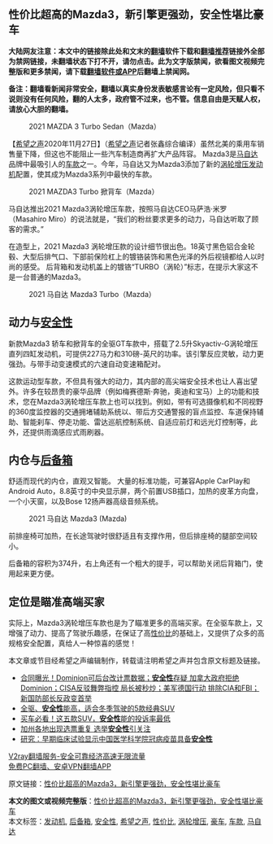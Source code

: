  <h2>性价比超高的Mazda3，新引擎更强劲，安全性堪比豪车</h2> <p class="notice"><b>大陆网友注意：本文中的链接除此处和文末的<a href="https://github.com/bannedbook/fanqiang" >翻墙</a>软件下载和<a href="https://github.com/killgcd/justmysocks/blob/master/README.md">翻墙推荐</a>链接外全部为禁网链接，未翻墙状态下打不开，请勿点击。此为文字版禁闻，欲看图文视频完整版和更多禁闻，请下载<a href="https://github.com/bannedbook/fanqiang">翻墙软件或APP</a>后翻墙上禁闻网。</p><p>备注：翻墙看新闻非常安全，翻墙以真实身份发表敏感言论有一定风险，但只看不说则没有任何风险，翻的人太多，政府管不过来，也不管。信息自由是天赋人权，请放心大胆的翻墙。</b></p>  <div class="entry"> <figure><figcaption>2021 MAZDA 3  Turbo Sedan（Mazda）</figcaption></figure> <p>【<span class='wp_keywordlink_affiliate'><a href="https://www.soundofhope.org" title="希望之声" target="_blank">希望之声</a></span>2020年11月27日】（<a href="https://www.bannedbook.org/bnews/tag/%e5%b8%8c%e6%9c%9b%e4%b9%8b%e5%a3%b0/" class="st_tag internal_tag" rel="tag" title="标签 希望之声 下的日志">希望之声</a>记者张鑫综合编译）虽然北美的乘用车销售量下降，但这也不能阻止一些汽车制造商再扩大产品阵容。 Mazda3是<a href="https://www.bannedbook.org/bnews/tag/%E9%A9%AC%E8%87%AA%E8%BE%BE/" class="st_tag internal_tag" rel="tag" title="标签 马自达 下的日志">马自达</a>品牌中最吸引人的<a href="https://www.bannedbook.org/bnews/tag/%E8%BD%A6%E6%AC%BE/" class="st_tag internal_tag" rel="tag" title="标签 车款 下的日志">车款</a>之一。今年，马自达又为Mazda3添加了新的<a href="https://www.bannedbook.org/bnews/tag/%E6%B6%A1%E8%BD%AE%E5%A2%9E%E5%8E%8B/" class="st_tag internal_tag" rel="tag" title="标签 涡轮增压 下的日志">涡轮增压</a><a href="https://www.bannedbook.org/bnews/tag/%e5%8f%91%e5%8a%a8%e6%9c%ba/" class="st_tag internal_tag" rel="tag" title="标签 发动机 下的日志">发动机</a>配置，使其成为Mazda3系列中最快的车款。</p> <figure><figcaption>2021 MAZDA3  Turbo 掀背车（Mazda）</figcaption></figure> <p>马自达推出2021 Mazda3涡轮增压车款，按照马自达CEO马萨浩·米罗（Masahiro Miro）的说法就是，“我们的粉丝要求更多的动力，马自达听取了顾客的需求。”</p> <p>在造型上，2021 Mazda3 涡轮增压款的设计细节很出色。18英寸黑色铝合金轮毂、大型后排气口、下部前保险杠上的镀铬装饰和黑色光泽的外后视镜都给人以时尚的感受。 后背箱和发动机盖上的镀铬“TURBO（涡轮）”标志，在提示大家这不是一台普通的Mazda3。</p>  <figure><figcaption>2021 马自达 Mazda3 Turbo（Mazda）</figcaption></figure> <h2>动力与<a href="https://www.bannedbook.org/bnews/tag/%E5%AE%89%E5%85%A8%E6%80%A7/" class="st_tag internal_tag" rel="tag" title="标签 安全性 下的日志">安全性</a></h2> <p>新款Mazda3 轿车和掀背车的全驱GT车款中，搭载了2.5升Skyactiv-G涡轮增压直列四缸发动机，可提供227马力和310磅-英尺的功率。该引擎反应灵敏，动力更强劲。与带手动变速模式的六速自动变速箱配对。</p> <p>这款运动型车款，不但具有强大的动力，其内部的高尖端安全技术也让人喜出望外。许多在较昂贵的豪华品牌（例如梅赛德斯·奔驰，奥迪和宝马）上的功能和技术，您在Mazda3涡轮增压车款上也可以找到。例如，带有可选摄像机和不同视野的360度监控器的交通拥堵辅助系统以、带后方交通警报的盲点监控、车道保持辅助、智能刹车、停走功能、雷达巡航控制系统、自适应前灯和远光灯控制等，此外，还提供雨滴感应式雨刷器。</p> <h2>内仓与<a href="https://www.bannedbook.org/bnews/tag/%E5%90%8E%E5%A4%87%E7%AE%B1/" class="st_tag internal_tag" rel="tag" title="标签 后备箱 下的日志">后备箱</a></h2> <p>舒适而现代的内仓，直观又智能。 大量的标准功能，可兼容Apple CarPlay和Android Auto，8.8英寸的中央显示屏，两个前置USB插口，加热的皮革方向盘，一个小天窗，以及Bose 12扬声器高级音频系统。 </p>  <figure><figcaption>2021 马自达 Mazda3 (Mazda)</figcaption></figure> <p>前排座椅可加热，在长途驾驶时很舒适且有支撑作用，但后排座椅的腿部空间较小。</p> <p>后备箱的容积为374升，右上角还有一个粗大的提手，可以帮助关闭后背箱门，使用起来更方便。</p> <h2>定位是瞄准高端买家</h2> <p>实际上，Mazda3涡轮增压车款也是为了瞄准更多的高端买家。在全驱车款上，又增强了动力、提高了驾驶乐趣感，在保证了高<a href="https://www.bannedbook.org/bnews/tag/%E6%80%A7%E4%BB%B7%E6%AF%94/" class="st_tag internal_tag" rel="tag" title="标签 性价比 下的日志">性价比</a>的基础上，又提供了众多的高规格安全配置，真给人一种惊喜的感觉！</p>  <p>本文章或节目经希望之声编辑制作，转载请注明希望之声并包含原文标题及链接。</p> <ul class='op-related-articles' title='相关阅读'> <li><a href='https://www.bannedbook.org/bnews/bannedvideo/20201119/1433489.html' target='_blank'>合同曝光！Dominion可后台改计票数据；<b>安全性</b>存疑 加拿大政府拒绝Dominion；CISA反驳舞弊指控 局长被秒炒；美军德国行动 排除CIA和FBI；新国防部长反政变首举</a></li> <li><a href='https://www.bannedbook.org/bnews/comments/20201112/1429840.html' target='_blank'>全驱、<b>安全性</b>能高，适合冬季驾驶的5款经典SUV</a></li> <li><a href='https://www.bannedbook.org/bnews/comments/20201024/1419457.html' target='_blank'>买车必看！这五款SUV，<b>安全性</b>能的投诉率最低</a></li> <li><a href='https://www.bannedbook.org/bnews/bannedvideo/20201011/1411621.html' target='_blank'>加州各地出现选票重复 选举<b>安全性</b>引关注</a></li> <li><a href='https://www.bannedbook.org/bnews/baitai/20201007/1409687.html' target='_blank'>研究：早期临床试验显示中国医学科学院冠病疫苗具备<b>安全性</b></a></li> </ul> <p class="texttj"> <a href="https://github.com/bannedbook/fanqiang/wiki/V2ray%E6%9C%BA%E5%9C%BA" target="_blank">V2ray翻墙服务-安全可靠经济高速无限流量</a><br/> <a href="https://github.com/bannedbook/fanqiang/wiki/%E7%A6%81%E9%97%BB%E7%BD%91%E5%AE%89%E5%8D%93%E7%BF%BB%E5%A2%99%E6%96%B0%E9%97%BBAPP" target="_blank">免费PC翻墙、安卓VPN翻墙APP</a></p><p>原文链接：<a class="src_link"  href="https://www.soundofhope.org/post/447592" target="_blank">性价比超高的Mazda3，新引擎更强劲，安全性堪比豪车</a></p><a name='sharetosocial'></a>       <div><b>本文的图文或视频完整版</b>：<a href='https://www.bannedbook.org/bnews/comments/20201128/1438334.html'>性价比超高的Mazda3，新引擎更强劲，安全性堪比豪车</a></div>  </div><!--END ENTRY--> <div class="postfooter"> <div>本文标签：<a href="https://www.bannedbook.org/bnews/tag/%e5%8f%91%e5%8a%a8%e6%9c%ba/" rel="tag">发动机</a>, <a href="https://www.bannedbook.org/bnews/tag/%E5%90%8E%E5%A4%87%E7%AE%B1/" rel="tag">后备箱</a>, <a href="https://www.bannedbook.org/bnews/tag/%E5%AE%89%E5%85%A8%E6%80%A7/" rel="tag">安全性</a>, <a href="https://www.bannedbook.org/bnews/tag/%e5%b8%8c%e6%9c%9b%e4%b9%8b%e5%a3%b0/" rel="tag">希望之声</a>, <a href="https://www.bannedbook.org/bnews/tag/%E6%80%A7%E4%BB%B7%E6%AF%94/" rel="tag">性价比</a>, <a href="https://www.bannedbook.org/bnews/tag/%E6%B6%A1%E8%BD%AE%E5%A2%9E%E5%8E%8B/" rel="tag">涡轮增压</a>, <a href="https://www.bannedbook.org/bnews/tag/%e8%b1%aa%e8%bd%a6/" rel="tag">豪车</a>, <a href="https://www.bannedbook.org/bnews/tag/%E8%BD%A6%E6%AC%BE/" rel="tag">车款</a>, <a href="https://www.bannedbook.org/bnews/tag/%E9%A9%AC%E8%87%AA%E8%BE%BE/" rel="tag">马自达</a></div>  </div><!--END POSTFOOTER--> 